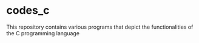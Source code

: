 # codes_c
This repository contains various programs that depict the functionalities of the C programming language
